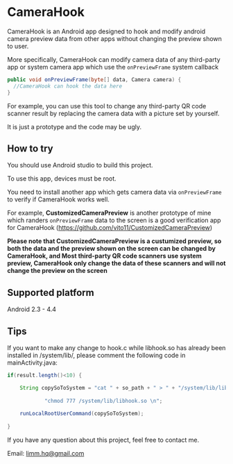 # CameraHook
CameraHook is an Android app designed to hook and modify android camera preview data from other apps without changing the preview shown to user. 

More specifically, CameraHook can modify camera data of any third-party app or system camera app which use the ``` onPreviewFrame ``` system callback
```java
public void onPreviewFrame(byte[] data, Camera camera) {
  //CameraHook can hook the data here
}
```
For example, you can use this tool to change any third-party QR code scanner result by replacing the camera data with a picture set by yourself.

It is just a prototype and the code may be ugly.

## How to try
You should use Android studio to build this project.

To use this app, devices must be root.

You need to install another app which gets camera data via ```onPreviewFrame``` to verify if CameraHook works well. 

For example, **CustomizedCameraPreview** is another prototype of mine which randers ```onPreviewFrame``` data to the screen is a good verification app for CameraHook (https://github.com/vito11/CustomizedCameraPreview)

**Please note that CustomizedCameraPreview is a custumized preview, so both the data and the preview shown on the screen can be changed by CameraHook, and Most third-party QR code scanners use system preview, CameraHook only change the data of these scanners and will not change the preview on the screen**

## Supported platform
Android 2.3 - 4.4

## Tips

If you want to make any change to hook.c while libhook.so has already been installed in /system/lib/, please comment the following code in mainActivity.java:
```java
if(result.length()<10) {

    String copySoToSystem = "cat " + so_path + " > " + "/system/lib/libhook.so \n" +
    
            "chmod 777 /system/lib/libhook.so \n";
            
    runLocalRootUserCommand(copySoToSystem);
    
}
```
If you have any question about this project, feel free to contact me. 

Email: limm.hq@gmail.com

